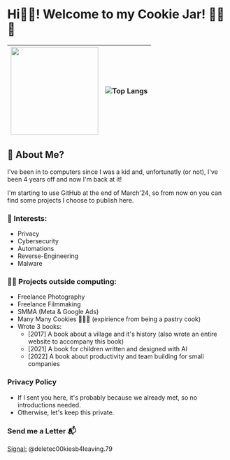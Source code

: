 # Hi🧑‍🍳! Welcome to my Cookie Jar! 🍪🍪🍪
<img src="https://media1.tenor.com/m/H3vGZ2eA49IAAAAC/cookie-monster.gif" style="height:200px;text-align:center"/> | ![Top Langs](https://github-readme-stats-90gzcblso-trshpuppy.vercel.app/api/top-langs/?username=deletec00kiesb4leaving&show_icons=true&layout=compact&theme=github_dark_dimmed&langs_count=6&border_radius=4.5)
:-|-:

## 🤌 About Me? 
I've been in to computers since I was a kid and, unfortunatly (or not), I've been 4 years off and now I'm back at it!

I'm starting to use GitHub at the end of March'24, so from now on you can find some projects I choose to publish here.
### 👀 Interests:
- Privacy
- Cybersecurity
- Automations
- Reverse-Engineering
- Malware

### 👷‍♂️ Projects outside computing:
  - Freelance Photography
  - Freelance Filmmaking
  - SMMA (Meta & Google Ads)
  - Many Many Cookies 🍪🍪🍪 (expirience from being a pastry cook)
  - Wrote 3 books:
    - [2017] A book about a village and it's history (also wrote an entire website to accompany this book)
    - [2021] A book for children written and designed with AI
    - [2022] A book about productivity and team building for small companies

### Privacy Policy
- If I sent you here, it's probably because we already met, so no introductions needed. 
- Otherwise, let's keep this private.

### Send me a Letter 📬
[Signal:](https://signal.me/#eu/uAD4w4Z9V8YN1mEO9buCakOS8DUpDz53OgT-iBr-hXx020T6KDBPVp-Rhzi_M1aJ) @deletec00kiesb4leaving.79

<!---
deletec00kiesb4leaving/deletec00kiesb4leaving is a ✨ special ✨ repository because its `README.md` (this file) appears on your GitHub profile.
You can click the Preview link to take a look at your changes.
--->
